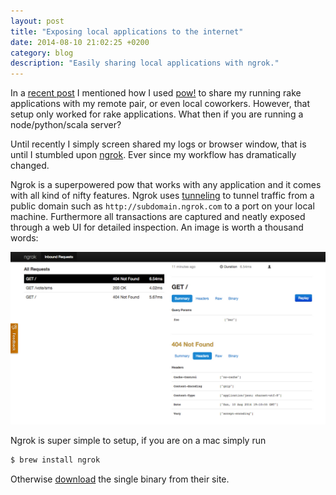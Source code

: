 ```yaml
---
layout: post
title: "Exposing local applications to the internet"
date: 2014-08-10 21:02:25 +0200
category: blog
description: "Easily sharing local applications with ngrok."
---
```


In a [recent post](http://www.gbonfant.com/blog/embracing-pair-programming-tmux-pow/) I mentioned how I used [pow!](http://pow.cx/) to share my running rake applications with my remote pair, or even local coworkers. However, that setup only worked for rake applications. What then if you are running a node/python/scala server?

Until recently I simply screen shared my logs or browser window, that is until I stumbled upon [ngrok](http://ngrok.com). Ever since my workflow has dramatically changed.

Ngrok is a superpowered pow that works with any application and it comes with all kind of nifty features. Ngrok uses [tunneling](http://en.wikipedia.org/wiki/Tunneling_protocol) to tunnel traffic from a public domain such as ``http://subdomain.ngrok.com`` to a port on your local machine. Furthermore all transactions are captured and neatly exposed through a web UI for detailed inspection. An image is worth a thousand words:

![Ngrok web UI](/assets/images/ngrok-ui.jpg)

Ngrok is super simple to setup, if you are on a mac simply run

~~~ bash
$ brew install ngrok
~~~

Otherwise [download](https://ngrok.com/download) the single binary from their site.
